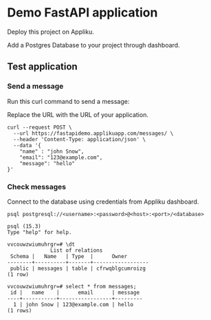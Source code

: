 # Demo FastAPI application

Deploy this project on Appliku.

Add a Postgres Database to your project through dashboard.

## Test application

### Send a message
Run this curl command to send a message:

Replace the URL with the URL of your application.

```shell
curl --request POST \
  --url https://fastapidemo.applikuapp.com/messages/ \
  --header 'Content-Type: application/json' \
  --data '{
	"name" : "john Snow",
	"email": "123@example.com",
	"message": "hello"
}'
```

### Check messages

Connect to the database using credentials from Appliku dashboard.

```shell 
psql postgresql://<username>:<password>@<host>:<port>/<database>
```


```
psql (15.3)
Type "help" for help.

vvcouwzwiumuhrgr=# \dt
              List of relations
 Schema |   Name   | Type  |      Owner
--------+----------+-------+------------------
 public | messages | table | cfrwqblgcumroizg
(1 row)

vvcouwzwiumuhrgr=# select * from messages;
 id |   name    |      email      | message
----+-----------+-----------------+---------
  1 | john Snow | 123@example.com | hello
(1 rows)
```
